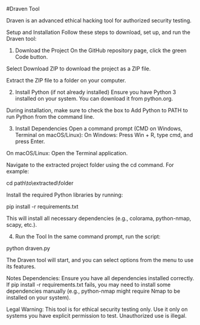 #Draven Tool

Draven is an advanced ethical hacking tool for authorized security testing.

Setup and Installation
Follow these steps to download, set up, and run the Draven tool:
1. Download the Project
On the GitHub repository page, click the green Code button.

Select Download ZIP to download the project as a ZIP file.

Extract the ZIP file to a folder on your computer.

2. Install Python (if not already installed)
Ensure you have Python 3 installed on your system. You can download it from python.org.

During installation, make sure to check the box to Add Python to PATH to run Python from the command line.

3. Install Dependencies
Open a command prompt (CMD on Windows, Terminal on macOS/Linux):
On Windows: Press Win + R, type cmd, and press Enter.

On macOS/Linux: Open the Terminal application.

Navigate to the extracted project folder using the cd command. For example:

cd path\to\extracted\folder

Install the required Python libraries by running:

pip install -r requirements.txt

This will install all necessary dependencies (e.g., colorama, python-nmap, scapy, etc.).

4. Run the Tool
In the same command prompt, run the script:

python draven.py

The Draven tool will start, and you can select options from the menu to use its features.

Notes
Dependencies: Ensure you have all dependencies installed correctly. If pip install -r requirements.txt fails, you may need to install some dependencies manually (e.g., python-nmap might require Nmap to be installed on your system).

Legal Warning: This tool is for ethical security testing only. Use it only on systems you have explicit permission to test. Unauthorized use is illegal.

